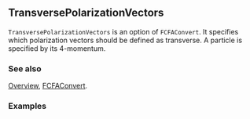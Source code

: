## TransversePolarizationVectors

`TransversePolarizationVectors` is an option of `FCFAConvert`. It specifies which polarization vectors should be defined as transverse. A particle is specified by its 4-momentum.

### See also

[Overview](Extra/FeynCalc.md), [FCFAConvert](FCFAConvert.md).

### Examples
